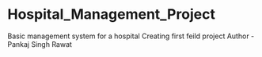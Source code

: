 # Hospital_Management_Project
Basic management system for a hospital
Creating first feild project
Author - Pankaj Singh Rawat
